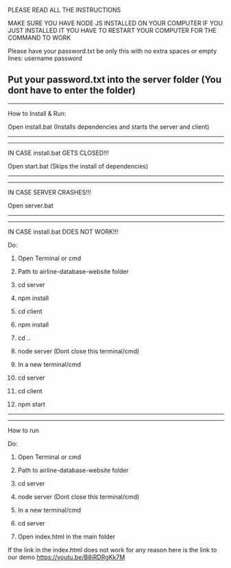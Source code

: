 PLEASE READ ALL THE INSTRUCTIONS

MAKE SURE YOU HAVE NODE JS INSTALLED ON YOUR COMPUTER
IF YOU JUST INSTALLED IT YOU HAVE TO RESTART YOUR COMPUTER FOR THE COMMAND TO WORK

Please have your password.txt be only this with no extra spaces or empty lines:
username
password


Put your password.txt into the server folder 	(You dont have to enter the folder)
--------------------------------------------------------------------------
--------------------------------------------------------------------------


How to Install & Run:

Open install.bat           			(Installs dependencies and starts the server and client)


--------------------------------------------------------------------------
--------------------------------------------------------------------------


IN CASE install.bat GETS CLOSED!!!

Open start.bat              			(Skips the install of dependencies)

--------------------------------------------------------------------------
--------------------------------------------------------------------------


IN CASE SERVER CRASHES!!!

Open server.bat

--------------------------------------------------------------------------
--------------------------------------------------------------------------


IN CASE install.bat DOES NOT WORK!!!

Do:
1. Open Terminal or cmd

2. Path to airline-database-website folder

3. cd server

4. npm install

5. cd client

6. npm install

7. cd ..

8. node server (Dont close this terminal/cmd)

9. In a new terminal/cmd

10. cd server

11. cd client

12. npm start


--------------------------------------------------------------------------
--------------------------------------------------------------------------


How to run

Do:
1. Open Terminal or cmd

2. Path to airline-database-website folder

3. cd server

4. node server (Dont close this terminal/cmd)

5. In a new terminal/cmd

6. cd server

8. Open index.html in the main folder



If the link in the index.html does not work for any reason here is the link to our demo
https://youtu.be/B8iRDRgKk7M
